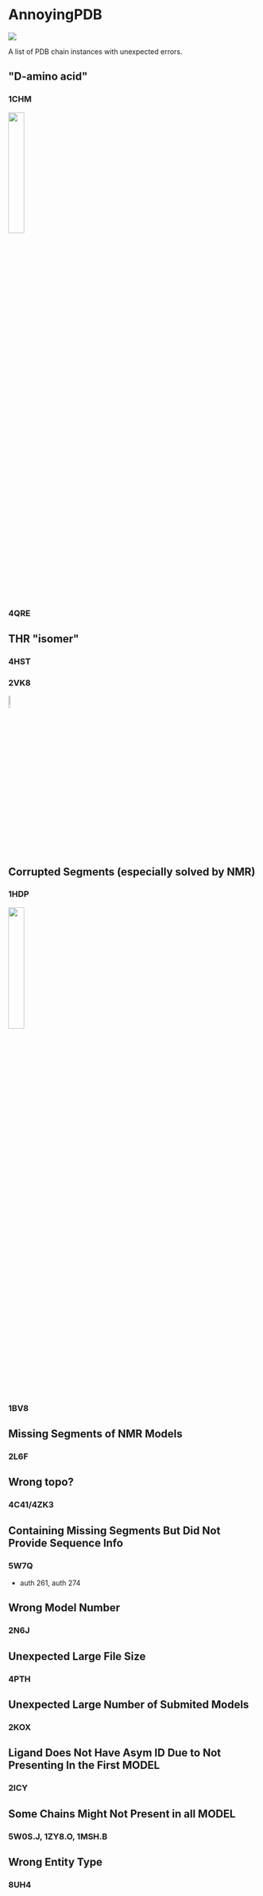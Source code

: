 # AnnoyingPDB

<img src="https://img.shields.io/badge/Annoying%20List-gray.svg?colorB=5A65B3&logo=git"/>

A list of PDB chain instances with unexpected errors.

## "D-amino acid"

### 1CHM

<img src="https://user-images.githubusercontent.com/43134199/203732188-1aca99b8-8811-4dbc-b13a-36e4053c135d.png" width="25%">


### 4QRE

## THR "isomer"

### 4HST

### 2VK8

<img src="https://user-images.githubusercontent.com/43134199/203731823-141cbc00-901f-44a6-9836-e2f9890141d7.png" width="8%">


## Corrupted Segments (especially solved by NMR)

### 1HDP

<img src="https://user-images.githubusercontent.com/43134199/203902686-4ebed8fe-a0ae-42e1-b0ed-a7cccd6bc858.png" width="25%">


### 1BV8

## Missing Segments of NMR Models

### 2L6F

## Wrong topo?

### 4C41/4ZK3

## Containing Missing Segments But Did Not Provide Sequence Info

### 5W7Q

* auth 261, auth 274

## Wrong Model Number

### 2N6J

## Unexpected Large File Size

### 4PTH

## Unexpected Large Number of Submited Models

### 2KOX

## Ligand Does Not Have Asym ID Due to Not Presenting In the First MODEL

### 2ICY

## Some Chains Might Not Present in all MODEL

### 5W0S.J, 1ZY8.O, 1MSH.B

## Wrong Entity Type

### 8UH4

